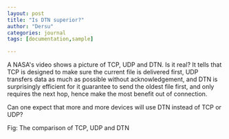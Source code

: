 ```yaml
---
layout: post
title: "Is DTN superior?"
author: "Dersu"
categories: journal
tags: [documentation,sample]

---
```


A NASA's video shows a picture of TCP, UDP and DTN. Is it real? It tells that TCP is designed to make sure the current file is delivered first, UDP transfers data as much as possible without acknowledgement, and DTN is surprisingly efficient for it guarantee to send the oldest file first, and only requires the next hop, hence make the most benefit out of connection.

Can one expect that more and more devices will use DTN instead of TCP or UDP?

<div style="text-align:left;"><img src="DTN.jpg" style="margin-bottom:0px; max-width:50%;" alt=""><br/>Fig: The comparison of TCP, UDP and DTN</div>
